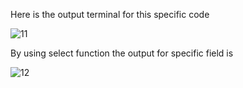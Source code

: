 Here is the output terminal for this specific code 

![11](https://github.com/AbhishShar21ma/Data_retriving/assets/119476697/8a20cb6c-6b62-4a2f-8358-c92bd6dff1c8)



By using select function the output for specific field  is

![12](https://github.com/AbhishShar21ma/Data_retriving/assets/119476697/8cf28fc8-cb6f-44b7-909b-1f2693695d06)

